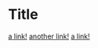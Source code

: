 # Title

[a link!](https://something.com)
[another link!](some-page.html)
[a link!](https://()something.com)